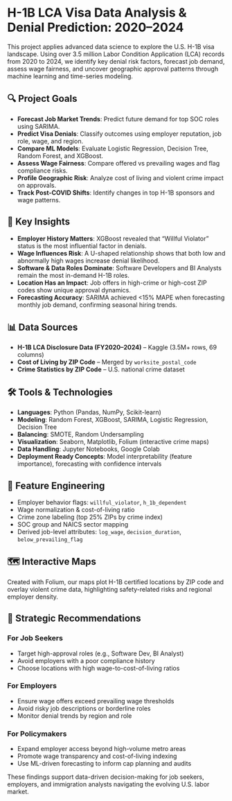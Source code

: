# H-1B LCA Visa Data Analysis & Denial Prediction: 2020–2024

This project applies advanced data science to explore the U.S. H-1B visa landscape. Using over 3.5 million Labor Condition Application (LCA) records from 2020 to 2024, we identify key denial risk factors, forecast job demand, assess wage fairness, and uncover geographic approval patterns through machine learning and time-series modeling.

## 🔍 Project Goals

- **Forecast Job Market Trends**: Predict future demand for top SOC roles using SARIMA.
- **Predict Visa Denials**: Classify outcomes using employer reputation, job role, wage, and region.
- **Compare ML Models**: Evaluate Logistic Regression, Decision Tree, Random Forest, and XGBoost.
- **Assess Wage Fairness**: Compare offered vs prevailing wages and flag compliance risks.
- **Profile Geographic Risk**: Analyze cost of living and violent crime impact on approvals.
- **Track Post-COVID Shifts**: Identify changes in top H-1B sponsors and wage patterns.

## 🧠 Key Insights

- **Employer History Matters**: XGBoost revealed that “Willful Violator” status is the most influential factor in denials.
- **Wage Influences Risk**: A U-shaped relationship shows that both low and abnormally high wages increase denial likelihood.
- **Software & Data Roles Dominate**: Software Developers and BI Analysts remain the most in-demand H-1B roles.
- **Location Has an Impact**: Job offers in high-crime or high-cost ZIP codes show unique approval dynamics.
- **Forecasting Accuracy**: SARIMA achieved <15% MAPE when forecasting monthly job demand, confirming seasonal hiring trends.

## 📊 Data Sources

- **H-1B LCA Disclosure Data (FY2020–2024)** – Kaggle (3.5M+ rows, 69 columns)
- **Cost of Living by ZIP Code** – Merged by `worksite_postal_code`
- **Crime Statistics by ZIP Code** – U.S. national crime dataset

## 🛠️ Tools & Technologies

- **Languages**: Python (Pandas, NumPy, Scikit-learn)
- **Modeling**: Random Forest, XGBoost, SARIMA, Logistic Regression, Decision Tree
- **Balancing**: SMOTE, Random Undersampling
- **Visualization**: Seaborn, Matplotlib, Folium (interactive crime maps)
- **Data Handling**: Jupyter Notebooks, Google Colab
- **Deployment Ready Concepts**: Model interpretability (feature importance), forecasting with confidence intervals

## 🧩 Feature Engineering

- Employer behavior flags: `willful_violator`, `h_1b_dependent`
- Wage normalization & cost-of-living ratio
- Crime zone labeling (top 25% ZIPs by crime index)
- SOC group and NAICS sector mapping
- Derived job-level attributes: `log_wage`, `decision_duration`, `below_prevailing_flag`

## 🗺️ Interactive Maps

Created with Folium, our maps plot H-1B certified locations by ZIP code and overlay violent crime data, highlighting safety-related risks and regional employer density.

## 📍 Strategic Recommendations

### For Job Seekers
- Target high-approval roles (e.g., Software Dev, BI Analyst)
- Avoid employers with a poor compliance history
- Choose locations with high wage-to-cost-of-living ratios

### For Employers
- Ensure wage offers exceed prevailing wage thresholds
- Avoid risky job descriptions or borderline roles
- Monitor denial trends by region and role

### For Policymakers
- Expand employer access beyond high-volume metro areas
- Promote wage transparency and cost-of-living indexing
- Use ML-driven forecasting to inform cap planning and audits

These findings support data-driven decision-making for job seekers, employers, and immigration analysts navigating the evolving U.S. labor market.
